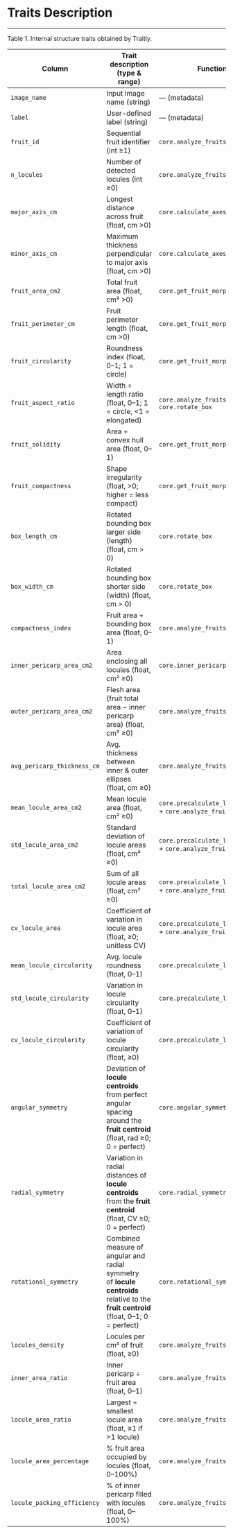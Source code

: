 # Traits Description

---

Table 1. Internal structure traits obtained by Traitly.

| Column                      | Trait description (type & range)                                                                                  | Function                                       |
| --------------------------- | ----------------------------------------------------------------------------------------------------------------- | ---------------------------------------------- |
| `image_name`                | Input image name (string)                                                                                         | — (metadata)                                   |
| `label`                     | User-defined label (string)                                                                                       | — (metadata)                                   |
| `fruit_id`                  | Sequential fruit identifier (int ≥1)                                                                              | `core.analyze_fruits`                          |
| `n_locules`                 | Number of detected locules (int ≥0)                                                                               | `core.analyze_fruits`                          |
| `major_axis_cm`             | Longest distance across fruit (float, cm >0)                                                                      | `core.calculate_axes`                          |
| `minor_axis_cm`             | Maximum thickness perpendicular to major axis (float, cm >0)                                                      | `core.calculate_axes`                          |
| `fruit_area_cm2`            | Total fruit area (float, cm² >0)                                                                                  | `core.get_fruit_morphology`                    |
| `fruit_perimeter_cm`        | Fruit perimeter length (float, cm >0)                                                                             | `core.get_fruit_morphology`                    |
| `fruit_circularity`         | Roundness index (float, 0–1; 1 = circle)                                                                          | `core.get_fruit_morphology`                    |
| `fruit_aspect_ratio`        | Width ÷ length ratio (float, 0–1; 1 = circle, <1 = elongated)                                                     | `core.analyze_fruits` + `core.rotate_box`      |
| `fruit_solidity`            | Area ÷ convex hull area (float, 0–1)                                                                              | `core.get_fruit_morphology`                    |
| `fruit_compactness`         | Shape irregularity (float, >0; higher = less compact)                                                             | `core.get_fruit_morphology`                    |
| `box_length_cm`             | Rotated bounding box larger side (length) (float, cm > 0)                                                         | `core.rotate_box`                              |
| `box_width_cm`              | Rotated bounding box shorter side (width) (float, cm > 0)                                                         | `core.rotate_box`                              |
| `compactness_index`         | Fruit area ÷ bounding box area (float, 0–1)                                                                       | `core.analyze_fruits`                          |
| `inner_pericarp_area_cm2`   | Area enclosing all locules (float, cm² ≥0)                                                                        | `core.inner_pericarp_area`                     |
| `outer_pericarp_area_cm2`   | Flesh area (fruit total area − inner pericarp area) (float, cm² ≥0)                                               | `core.analyze_fruits`                          |
| `avg_pericarp_thickness_cm` | Avg. thickness between inner & outer ellipses (float, cm ≥0)                                                      | `core.analyze_fruits`                          |
| `mean_locule_area_cm2`      | Mean locule area (float, cm² ≥0)                                                                                  | `core.precalculate_locules_data` + `core.analyze_fruits` |
| `std_locule_area_cm2`       | Standard deviation of locule areas (float, cm² ≥0)                                                                | `core.precalculate_locules_data` + `core.analyze_fruits` |
| `total_locule_area_cm2`     | Sum of all locule areas (float, cm² ≥0)                                                                           | `core.precalculate_locules_data` + `core.analyze_fruits` |
| `cv_locule_area`            | Coefficient of variation in locule area (float, ≥0; unitless CV)                                                  | `core.precalculate_locules_data` + `core.analyze_fruits` |
| `mean_locule_circularity`   | Avg. locule roundness (float, 0–1)                                                                                | `core.precalculate_locules_data`               |
| `std_locule_circularity`    | Variation in locule circularity (float, 0–1)                                                                      | `core.precalculate_locules_data`               |
| `cv_locule_circularity`     | Coefficient of variation of locule circularity (float, ≥0)                                                        | `core.precalculate_locules_data`               |
| `angular_symmetry`          | Deviation of **locule centroids** from perfect angular spacing<br>around the **fruit centroid** (float, rad ≥0; 0 = perfect) | `core.angular_symmetry`   |
| `radial_symmetry`           | Variation in radial distances of **locule centroids**<br>from the **fruit centroid** (float, CV ≥0; 0 = perfect)   | `core.radial_symmetry`    |
| `rotational_symmetry`       | Combined measure of angular and radial symmetry<br>of **locule centroids** relative to the **fruit centroid**<br>(float, 0–1; 0 = perfect) | `core.rotational_symmetry` |
| `locules_density`           | Locules per cm² of fruit (float, ≥0)                                                                              | `core.analyze_fruits`                          |
| `inner_area_ratio`          | Inner pericarp ÷ fruit area (float, 0–1)                                                                          | `core.analyze_fruits`                          |
| `locule_area_ratio`         | Largest ÷ smallest locule area (float, ≥1 if >1 locule)                                                           | `core.analyze_fruits`                          |
| `locule_area_percentage`    | % fruit area occupied by locules (float, 0–100%)                                                                  | `core.analyze_fruits`                          |
| `locule_packing_efficiency` | % of inner pericarp filled with locules (float, 0–100%)                                                           | `core.analyze_fruits`                          |

